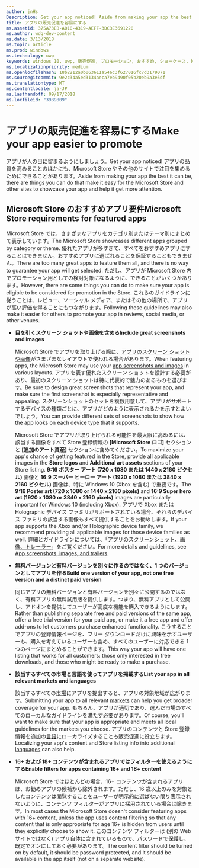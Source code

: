 ```yaml
---
author: jnHs
Description: Get your app noticed! Aside from making your app the best it can be, there are things you can do that make it easy for the Microsoft Store and other sites to showcase your app and help it get more attention.
title: アプリの販売促進を容易にする
ms.assetid: 375A73EB-A010-4319-AEFF-3DC3E3691220
ms.author: wdg-dev-content
ms.date: 3/13/2018
ms.topic: article
ms.prod: windows
ms.technology: uwp
keywords: windows 10, uwp, 販売促進, プロモーション, おすすめ, ショーケース, Microsoft Store
ms.localizationpriority: medium
ms.openlocfilehash: 18b2212a0b063611a546c3f627016fc7d3179071
ms.sourcegitcommit: 9e2c34a5ed3134aeca7eb9490f05b20eb9a3e5df
ms.translationtype: MT
ms.contentlocale: ja-JP
ms.lasthandoff: 09/17/2018
ms.locfileid: "3989809"
---
```

# <a name="make-your-app-easier-to-promote"></a><span data-ttu-id="f66c3-103">アプリの販売促進を容易にする</span><span class="sxs-lookup"><span data-stu-id="f66c3-103">Make your app easier to promote</span></span>


<span data-ttu-id="f66c3-104">アプリが人の目に留まるようにしましょう。</span><span class="sxs-lookup"><span data-stu-id="f66c3-104">Get your app noticed!</span></span> <span data-ttu-id="f66c3-105">アプリの品質を高めることのほかにも、Microsoft Store やその他のサイトで注目を集めるためにできることがあります。</span><span class="sxs-lookup"><span data-stu-id="f66c3-105">Aside from making your app the best it can be, there are things you can do that make it easy for the Microsoft Store and other sites to showcase your app and help it get more attention.</span></span>


## <a name="microsoft-store-requirements-for-featured-apps"></a><span data-ttu-id="f66c3-106">Microsoft Store のおすすめアプリ要件</span><span class="sxs-lookup"><span data-stu-id="f66c3-106">Microsoft Store requirements for featured apps</span></span>

<span data-ttu-id="f66c3-107">Microsoft Store では、さまざまなアプリをカテゴリ別またはテーマ別にまとめて表示しています。</span><span class="sxs-lookup"><span data-stu-id="f66c3-107">The Microsoft Store showcases different apps grouped by category or theme.</span></span> <span data-ttu-id="f66c3-108">優れたアプリが多すぎて、すべてをおすすめアプリにすることはできません。おすすめアプリに選ばれることを保証することもできません。</span><span class="sxs-lookup"><span data-stu-id="f66c3-108">There are too many great apps to feature them all, and there is no way to guarantee your app will get selected.</span></span> <span data-ttu-id="f66c3-109">ただし、アプリが Microsoft Store 内でプロモーション用としての検討対象になるように、できることがいくつかあります。</span><span class="sxs-lookup"><span data-stu-id="f66c3-109">However, there are some things you can do to make sure your app is eligible to be considered for promotion in the Store.</span></span> <span data-ttu-id="f66c3-110">これらのガイドラインに従うことは、レビュー、ソーシャル メディア、またはその他の場所で、アプリが高い評価を得ることにもつながります。</span><span class="sxs-lookup"><span data-stu-id="f66c3-110">Following these guidelines may also make it easier for others to promote your app in reviews, social media, or other venues.</span></span>

-   **<span data-ttu-id="f66c3-111">目を引くスクリーン ショットや画像を含める</span><span class="sxs-lookup"><span data-stu-id="f66c3-111">Include great screenshots and images</span></span>**

    <span data-ttu-id="f66c3-112">Microsoft Store でアプリを取り上げる際に、[アプリのスクリーン ショットや画像](app-screenshots-and-images.md)がさまざまなレイアウトで使われる場合があります。</span><span class="sxs-lookup"><span data-stu-id="f66c3-112">When featuring apps, the Microsoft Store may use your [app screenshots and images](app-screenshots-and-images.md) in various layouts.</span></span> <span data-ttu-id="f66c3-113">アプリを表す優れたスクリーン ショットを設計する必要があり、最初のスクリーン ショットは特に代表的で魅力のあるものを選びます。</span><span class="sxs-lookup"><span data-stu-id="f66c3-113">Be sure to design great screenshots that represent your app, and make sure the first screenshot is especially representative and appealing.</span></span> <span data-ttu-id="f66c3-114">スクリーンショットのセットを複数用意して、アプリがサポートするデバイスの種類ごとに、アプリがどのように表示されるかを示すとよいでしょう。</span><span class="sxs-lookup"><span data-stu-id="f66c3-114">You can provide different sets of screenshots to show how the app looks on each device type that it supports.</span></span>

    <span data-ttu-id="f66c3-115">Microsoft Store でアプリが取り上げられる可能性を最大限に高めるには、該当する画像をすべて Store 登録情報の **[Microsoft Store ロゴ]** セクションと **[追加のアート資産]** セクションに含めてください。</span><span class="sxs-lookup"><span data-stu-id="f66c3-115">To maximize your app's chance of getting featured in the Store, provide all applicable images in the **Store logos** and **Additional art assets** sections of your Store listing.</span></span> <span data-ttu-id="f66c3-116">**9:16 ポスター アート (720 x 1080 または 1440 x 2160 ピクセル)** 画像と **16:9 スーパー ヒーロー アート (1920 x 1080 または 3840 x 2160 ピクセル)** 画像は、特に Windows 10 (Xbox を含む) で重要です。</span><span class="sxs-lookup"><span data-stu-id="f66c3-116">The **9:16 Poster art (720 x 1080 or 1440 x 2160 pixels)** and **16:9 Super hero art (1920 x 1080 or 3840 x 2160 pixels)** images are particularly important for Windows 10 (including Xbox).</span></span> <span data-ttu-id="f66c3-117">アプリで Xbox または Holographic デバイス ファミリがサポートされている場合、それらのデバイス ファミリの該当する画像もすべて提供することをお勧めします。</span><span class="sxs-lookup"><span data-stu-id="f66c3-117">If your app supports the Xbox and/or Holographic device family, we recommend providing all applicable images for those device families as well.</span></span> <span data-ttu-id="f66c3-118">詳細とガイドラインについては、「[アプリのスクリーンショット、画像、トレーラー](app-screenshots-and-images.md)」をご覧ください。</span><span class="sxs-lookup"><span data-stu-id="f66c3-118">For more details and guidelines, see [App screenshots, images, and trailers](app-screenshots-and-images.md).</span></span>

-   **<span data-ttu-id="f66c3-119">無料バージョンと有料バージョンを別々に作るのではなく、1 つのバージョンとしてアプリを作る</span><span class="sxs-lookup"><span data-stu-id="f66c3-119">Build one version of your app, not one free version and a distinct paid version</span></span>**

    <span data-ttu-id="f66c3-120">同じアプリの無料バージョンと有料バージョンを別々に公開するのではなく、有料アプリの無料試用版を提供します。つまり、無料アプリとして公開し、アドオンを提供してユーザーが高度な機能を購入できるようにします。</span><span class="sxs-lookup"><span data-stu-id="f66c3-120">Rather than publishing separate free and paid versions of the same app, offer a free trial version for your paid app, or make it a free app and offer add-ons to let customers purchase enhanced functionality.</span></span> <span data-ttu-id="f66c3-121">こうすることでアプリの登録情報ページを、フリー ダウンロードだけに興味を示すユーザーも、購入を考えているユーザーも含め、すべてのユーザーに対応できる 1 つのページにまとめることができます。</span><span class="sxs-lookup"><span data-stu-id="f66c3-121">This way your app will have one listing that works for all customers: those only interested in free downloads, and those who might be ready to make a purchase.</span></span>

-   **<span data-ttu-id="f66c3-122">該当するすべての市場と言語を使ってアプリを掲載する</span><span class="sxs-lookup"><span data-stu-id="f66c3-122">List your app in all relevant markets and languages</span></span>**

    <span data-ttu-id="f66c3-123">該当するすべての[市場](define-pricing-and-market-selection.md)にアプリを提出すると、アプリの対象地域が広がります。</span><span class="sxs-lookup"><span data-stu-id="f66c3-123">Submitting your app to all relevant [markets](define-pricing-and-market-selection.md) can help you get broader coverage for your app.</span></span> <span data-ttu-id="f66c3-124">もちろん、アプリが適切であり、選んだ市場のすべてのローカルなガイドラインを満たす必要があります。</span><span class="sxs-lookup"><span data-stu-id="f66c3-124">Of course, you'll want to make sure that your app is appropriate and meets all local guidelines for the markets you choose.</span></span> <span data-ttu-id="f66c3-125">アプリのコンテンツと Store 登録情報を追加の[言語](supported-languages.md)にローカライズすることも販売促進に役立ちます。</span><span class="sxs-lookup"><span data-stu-id="f66c3-125">Localizing your app's content and Store listing info into additional [languages](supported-languages.md) can also help.</span></span>

-   **<span data-ttu-id="f66c3-126">16+ および 18+ コンテンツが含まれるアプリではフィルターを使えるようにする</span><span class="sxs-lookup"><span data-stu-id="f66c3-126">Enable filters for apps containing 16+ and 18+ content</span></span>**

    <span data-ttu-id="f66c3-127">Microsoft Store ではほとんどの場合、16+ コンテンツが含まれるアプリは、お勧めアプリの候補から除外されます。ただし、16 歳以上のみを対象としたコンテンツは閲覧することをユーザーが明示的に選ばない限り表示されないように、コンテンツ フィルターがアプリに採用されている場合は除きます。</span><span class="sxs-lookup"><span data-stu-id="f66c3-127">In most cases the Microsoft Store doesn't consider featuring apps with 16+ content, unless the app uses content filtering so that any content that is only appropriate for age 16+ is hidden from users until they explicitly choose to show it.</span></span> <span data-ttu-id="f66c3-128">このコンテンツ フィルターは (別の Web サイトではなく) アプリ自体に含まれているもので、パスワードで保護し、既定でオンにしておく必要があります。</span><span class="sxs-lookup"><span data-stu-id="f66c3-128">The content filter should be turned on by default, it should be password protected, and it should be available in the app itself (not on a separate website).</span></span>



 




